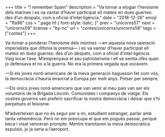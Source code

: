 +++
title = "I remember Spain"
description = "Va tornar a elogiar l’heroisme dels marines i es va vantar d’haver participat ell mateix en dues guerres: des d’un despatx, com a oficial d’intel·ligència."
date = "2018-12-26"
emoji = "1fa96"
css = ".page h1 { font-style: italic; }"
prev = "unicorns57"
next = "unicorns59"
license = "by-nc"
url = "contes/unicorns/unicorns58"
tags = ["contes"]
+++

Va tornar a ponderar l’heroisme dels *marines* —en aquesta nova operació imperialista que difonia la premsa— i es va vantar d’haver participat ell mateix en dues guerres: des d’un despatx, com a oficial d’intel·ligència. Vaig tocar l’ase. M’emprenyava el seu patrioterisme i ell se sentia ofès quan jo defensava el no a la guerra. No era la primera vegada que xocàvem.

—Si els joves nord-americans de la meva generació haguessin fet com vós, la democràcia s’hauria ensorrat a Europa per molt anys. Potser per sempre.

—Els únics joves nord-americans que van venir al meu país van ser els voluntaris de la Brigada Lincoln. Comunistes i companys de viatge. Els vostres governs van preferir sacrificar la nostra democràcia i deixar que s’hi perpetués el feixisme.

M’adverteixen que no és segur per a mi, estudiant estranger, parlar amb tanta vehemència. Però no em preocupa el que em pogués passar, perquè beca i visat venceran prompte. Mentre tramitaven la meva democràtica expulsió, jo ja seria a l’aeroport.

